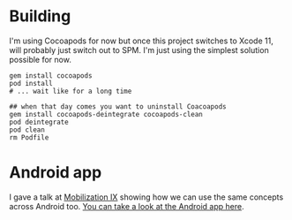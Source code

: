 # Building

I'm using Cocoapods for now but once this project switches to Xcode 11, will probably just switch out to SPM. I'm just using the simplest solution possible for now.

    gem install cocoapods
    pod install
    # ... wait like for a long time

    ## when that day comes you want to uninstall Coacoapods
    gem install cocoapods-deintegrate cocoapods-clean
    pod deintegrate
    pod clean
    rm Podfile

# Android app

I gave a talk at [Mobilization IX](https://twitter.com/mobilizationpl/status/1184008559157219328?s=20) showing how we can use the same concepts across Android too. [You can take a look at the Android app here](https://github.com/kaushikgopal/movies-usf-android/).
